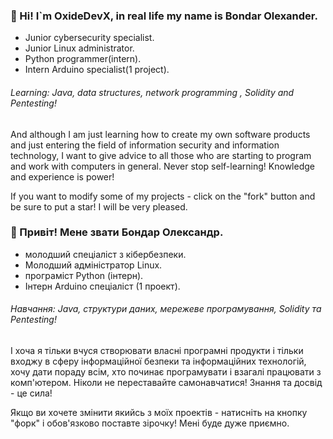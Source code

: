 ### 👋 Hi! I`m OxideDevX, in real life my name is Bondar Olexander. 

- Junior cybersecurity specialist.
- Junior Linux administrator.
- Python programmer(intern).
- Intern Arduino specialist(1 project).

###### Learning: Java, data structures, network programming , Solidity and Pentesting!

And although I am just learning how to create my own software products and just entering the field of information security and information technology, I want to give advice to all those who are starting to program and work with computers in general. 
Never stop self-learning! Knowledge and experience is power!

If you want to modify some of my projects - click on the "fork" button and be sure to put a star! I will be very pleased.

### 👋 Привіт! Мене звати Бондар Олександр.

- молодший спеціаліст з кібербезпеки.
- Молодший адміністратор Linux.
- програміст Python (інтерн).
- Інтерн Arduino спеціаліст (1 проект).

###### Навчання: Java, структури даних, мережеве програмування, Solidity та Pentesting!

І хоча я тільки вчуся створювати власні програмні продукти і тільки входжу в сферу інформаційної безпеки та інформаційних технологій, хочу дати пораду всім, хто починає програмувати і взагалі працювати з комп'ютером.
Ніколи не переставайте самонавчатися! Знання та досвід - це сила!

Якщо ви хочете змінити якийсь з моїх проектів - натисніть на кнопку "форк" і обов'язково поставте зірочку! Мені буде дуже приємно.
